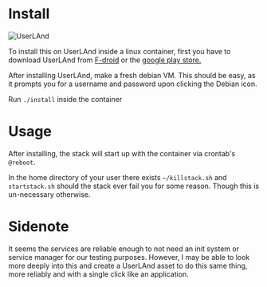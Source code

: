 # Install

![UserLAnd](https://userland.tech/static/phone-feature-horizontal-be4009ad7e0ee7ab5c3607b4f9d92977.gif)

To install this on UserLAnd inside a linux container, first you have to download UserLAnd from [F-droid](https://f-droid.org/en/) or the [google play store.](https://play.google.com/store/apps/details?id=tech.ula)

After installing UserLAnd, make a fresh debian VM. This should be easy, as it prompts you for a username and password upon clicking the Debian icon.

Run `./install` inside the container

# Usage

After installing, the stack will start up with the container via crontab's `@reboot`. 

In the home directory of your user there exists `~/killstack.sh` and `startstack.sh` should the stack ever fail you for some reason. Though this is un-necessary otherwise. 

# Sidenote

It seems the services are reliable enough to not need an init system or service manager for our testing purposes. However, I may be able to look more deeply into this and create a UserLAnd asset to do this same thing, more reliably and with a single click like an application. 
